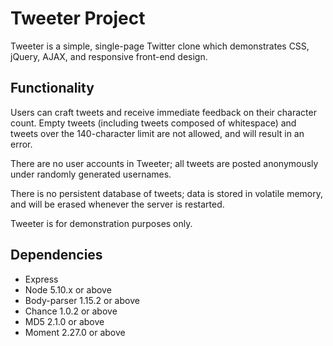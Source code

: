 # Tweeter Project

Tweeter is a simple, single-page Twitter clone which demonstrates CSS, jQuery, AJAX, and responsive front-end design.

## Functionality

Users can craft tweets and receive immediate feedback on their character count. Empty tweets (including tweets composed of whitespace) and tweets over the 140-character limit are not allowed, and will result in an error.

There are no user accounts in Tweeter; all tweets are posted anonymously under randomly generated usernames.

There is no persistent database of tweets; data is stored in volatile memory, and will be erased whenever the server is restarted.

Tweeter is for demonstration purposes only.

## Dependencies

- Express
- Node 5.10.x or above
- Body-parser 1.15.2 or above
- Chance 1.0.2 or above
- MD5 2.1.0 or above
- Moment 2.27.0 or above
